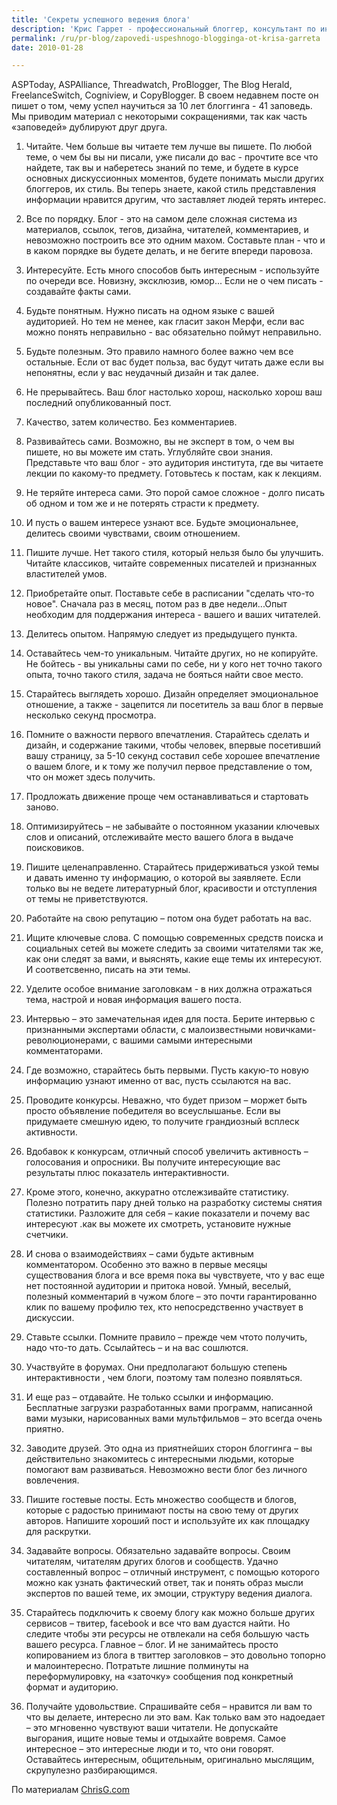 ```yaml
---
title: 'Секреты успешного ведения блога'
description: 'Крис Гаррет - профессиональный блоггер, консультант по интернет-маркетингу, а также автор тренингов и автор статей для ASPToday, ASPAlliance, Threadwatch, ProBlogger, The Blog Herald, FreelanceSwitch, Cogniview, и CopyBlogger. В своем недавнем посте он пишет о том, чему успел научиться за 10 лет блоггинга - 41 заповедь.'
permalink: /ru/pr-blog/zapovedi-uspeshnogo-blogginga-ot-krisa-garreta
date: 2010-01-28

---
```


ASPToday, ASPAlliance, Threadwatch, ProBlogger, The Blog Herald, FreelanceSwitch, Cogniview, и CopyBlogger. В своем недавнем посте он пишет о том, чему успел научиться за 10 лет блоггинга - 41 заповедь. Мы приводим материал с некоторыми сокращениями, так как часть «заповедей» дублируют друг друга.

   1. Читайте. Чем больше вы читаете тем лучше вы пишете. По любой теме, о чем бы вы ни писали, уже писали до вас - прочтите все что найдете, так вы и наберетесь знаний по теме, и будете в курсе основных дискуссионных моментов, будете понимать мысли других блоггеров, их стиль. Вы теперь знаете, какой стиль представления информации нравится другим, что заставляет людей терять интерес.

   2.  Все по порядку. Блог - это на самом деле сложная система из материалов, ссылок, тегов, дизайна, читателей, комментариев, и невозможно построить все это одним махом.  Составьте план - что и в каком порядке вы будете делать, и не бегите впереди паровоза.

   3. Интересуйте.  Есть много способов быть интересным - используйте по очереди все. Новизну, эксклюзив, юмор... Если не о чем писать - создавайте факты сами.

   4. Будьте понятным. Нужно писать на одном языке с вашей аудиторией. Но тем не менее, как гласит закон Мерфи, если вас можно понять неправильно - вас обязательно поймут неправильно.

   5. Будьте полезным. Это правило намного более важно чем все остальные. Если от вас будет польза, вас будут читать даже если вы непонятны, если у вас неудачный дизайн и так далее.

   6. Не прерывайтесь. Ваш блог настолько хорош, насколько хорош ваш последний опубликованный пост.

   7. Качество, затем количество. Без комментариев.

   8. Развивайтесь сами. Возможно, вы не эксперт в том, о чем вы пишете, но вы можете им стать. Углубляйте свои знания. Представьте что ваш блог - это аудитория института, где вы читаете лекции по какому-то предмету. Готовьтесь к постам, как к лекциям.

   9. Не теряйте интереса сами. Это порой самое сложное - долго писать об одном и том же и не потерять страсти к предмету.

  10. И пусть о вашем интересе узнают все. Будьте эмоциональнее, делитесь своими чувствами, своим отношением.

  11. Пишите лучше. Нет такого стиля, который нельзя было бы улучшить. Читайте классиков, читайте современных писателей и признанных властителей умов.

  12. Приобретайте опыт. Поставьте себе в расписании "сделать что-то новое". Сначала раз в месяц, потом раз в две недели...Опыт необходим для поддержания интереса - вашего и ваших читателей.

  13. Делитесь опытом. Напрямую следует из предыдущего пункта.

  14. Оставайтесь чем-то уникальным. Читайте других, но не копируйте. Не бойтесь - вы уникальны сами по себе, ни у кого нет точно такого опыта, точно такого стиля, задача не бояться найти свое место.

  15. Старайтесь выглядеть хорошо. Дизайн определяет эмоциональное отношение, а также - зацепится ли посетитель за ваш блог в первые несколько секунд просмотра.

  16. Помните о важности первого впечатления.  Старайтесь сделать и дизайн, и содержание такими, чтобы человек, впервые посетивший вашу страницу, за 5-10 секунд составил себе хорошее впечатление о вашем блоге, и к тому же получил первое представление о том, что он может здесь получить.

  17. Продложать движение проще чем останавливаться и стартовать заново.

  18. Оптимизируйтесь – не забывайте о постоянном указании ключевых слов и описаний, отслеживайте место вашего  блога в выдаче поисковиков.

  19. Пишите целенаправленно. Старайтесь придерживаться узкой темы и давать именно ту информацию, о которой вы заявляете. Если только вы не ведете литературный блог, красивости и отступления от темы не приветствуются.

  20. Работайте на свою репутацию – потом она будет работать на вас.

  21. Ищите ключевые слова. С помощью современных средств поиска и социальных сетей вы можете следить за своими читателями так же, как они следят за вами, и выяснять, какие еще темы их интересуют. И соответсвенно, писать на эти темы.

  22. Уделите особое внимание заголовкам  - в них должна отражаться тема, настрой и новая информация вашего поста.

  23. Интервью – это замечательная идея для поста. Берите интервью с признанными экспертами области, с малоизвестными новичками-революционерами, с вашими самыми интересными комментаторами.

  24. Где возможно, старайтесь быть первыми. Пусть какую-то новую информацию узнают именно от  вас, пусть ссылаются на вас.

  25. Проводите конкурсы. Неважно,  что будет призом – моржет быть просто объявление победителя во всеуслышанье. Если вы придумаете смешную идею,  то получите грандиозный всплеск активности.

  26. Вдобавок к конкурсам, отличный способ увеличить активность – голосования и опросники. Вы получите интересующие вас результаты плюс показатель интерактивности.

  27. Кроме этого, конечно, аккуратно отслежзивайте статистику. Полезно потратить пару дней только на разработку системы снятия статистики. Разложите для себя – какие показатели и почему вас интересуют .как вы можете их смотреть, установите нужные счетчики.

  28. И снова о взаимодействиях – сами будьте активным комментатором. Особенно это важно в первые месяцы существования блога и все время пока вы чувствуете,  что у вас еще нет постоянной аудитории и притока новой.  Умный, веселый, полезный комментарий в чужом блоге – это почти гарантированно клик по вашему профилю тех, кто непосредственно участвует в дискуссии.

  29. Ставьте ссылки.  Помните правило – прежде чем чтото получить, надо что-то дать. Ссылайтесь – и на вас сошлются.

  30. Участвуйте в форумах. Они предполагают большую степень интерактивности , чем блоги, поэтому там полезно появляться.

  31. И еще раз – отдавайте. Не только ссылки и информацию.  Бесплатные загрузки разработанных вами программ, написанной вами музыки, нарисованных вами мультфильмов – это всегда очень приятно.

  32. Заводите друзей. Это одна из приятнейших сторон блоггинга – вы действительно знакомитесь с интересными людьми, которые помогают вам развиваться. Невозможно вести блог без личного вовлечения.

  33. Пишите гостевые посты. Есть множество сообществ и блогов, которые с радостью принимают посты на свою тему от других авторов. Напишите хороший пост и используйте их как площадку для раскрутки.

  34. Задавайте вопросы. Обязательно задавайте вопросы. Своим читателям, читателям других блогов и сообществ. Удачно составленный вопрос – отличный инструмент, с помощью которого можно как узнать фактический ответ, так и понять образ мысли экспертов по вашей теме, их эмоции, структуру ведения диалога.

  35. Старайтесь подключить к своему блогу как можно больше других сервисов – твитер, facebook и все что вам дуастся найти. Но следите чтобы эти ресурсы не отвлекали на себя большую часть вашего ресурса. Главное – блог. И не занимайтесь просто копированием из блога в твиттер заголовков – это довольно топорно и малоинтересно. Потратьте лишние полминуты на переформулировку, на «заточку» сообщения под конкретный формат и аудиторию.

 36. Получайте удовольствие. Спрашивайте себя – нравится ли вам то что вы делаете, интересно ли это вам. Как только вам это надоедает – это мгновенно чувствуют ваши читатели. Не допускайте выгорания, ищите новые темы и отдыхайте вовремя.  Самое интересное – это интересные люди и то, что они говорят. Оставайтесь интересным, общительным, оригинально мыслящим, скрупулезно разбирающимся.

По материалам <a href="http://www.chrisg.com/41-blogging-tips/"> ChrisG.com</a>

